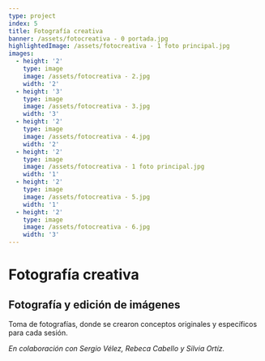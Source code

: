 ```yaml
---
type: project
index: 5
title: Fotografía creativa
banner: /assets/fotocreativa - 0 portada.jpg
highlightedImage: /assets/fotocreativa - 1 foto principal.jpg
images:
  - height: '2'
    type: image
    image: /assets/fotocreativa - 2.jpg
    width: '2'
  - height: '3'
    type: image
    image: /assets/fotocreativa - 3.jpg
    width: '3'
  - height: '2'
    type: image
    image: /assets/fotocreativa - 4.jpg
    width: '2'
  - height: '2'
    type: image
    image: /assets/fotocreativa - 1 foto principal.jpg
    width: '1'
  - height: '2'
    type: image
    image: /assets/fotocreativa - 5.jpg
    width: '1'
  - height: '2'
    type: image
    image: /assets/fotocreativa - 6.jpg
    width: '3'
---
```

# Fotografía creativa

## Fotografía y edición de imágenes

Toma de fotografías, donde se crearon conceptos originales y específicos para cada sesión.

_En colaboración con Sergio Vélez, Rebeca Cabello y Silvia Ortíz._
